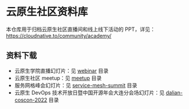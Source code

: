 # 云原生社区资料库

本仓库用于归档云原生社区直播间和线上线下活动的 PPT，详见：<https://cloudnative.to/community/academy/>

## 资料下载

- 云原生学院直播幻灯片：见 [webinar](https://github.com/cloudnativeto/academy/tree/master/webinar/) 目录
- 云原生社区 meetup：见 [meetup](./meetup/) 目录
- 服务网格峰会幻灯片：见 [service-mesh-summit](./service-mesh-summit/) 目录
- 云原生 DevOps 技术开放日暨中国开源年会大连分会场幻灯片：见 [dalian-coscon-2022](./dalian-coscon-2022) 目录


